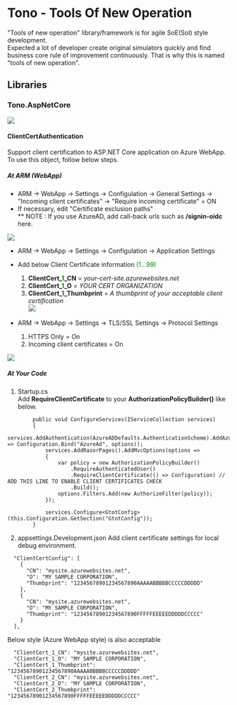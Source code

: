 # Tono - Tools Of New Operation

"Tools of new operation" library/framework is for agile SoE(SoI) style development.   
Expected a lot of developer create original simulators quickly and find business core rule of improvement continuously. That is why this is named "tools of new operation".

## Libraries

### Tono.AspNetCore
![](https://aqtono.com/tomarika/tono/TonoAspNetCoreIcon.png)  

#### ClientCertAuthentication  
Support client certification to ASP.NET Core application on Azure WebApp.  
To use this object, follow below steps.  

##### At ARM (WebApp)

* ARM -> WebApp -> Settings -> Configulation -> General Settings -> "Incoming client certificates" -> "Require incoming certificate" = ON  
* If necessary, edit "Certificate exclusion paths"  
** NOTE : If you use AzureAD, add call-back urls such as **/signin-oidc** here.  

![](https://aqtono.com/tomarika/tono/TonoAspNetCore/ClientCertSettingOnAzure01.png)  


* ARM -> WebApp -> Settings -> Configulation -> Application Settings  
* Add below Client Certificate information <span style="color: green; ">(1...99)</span>
	1. **ClientCert_<span style="color: green; ">1</span>_CN** = *your-cert-site.azurewebsites.net*
    2. **ClientCert_<span style="color: green; ">1</span>_O** = *YOUR CERT ORGANIZATION*
    3. **ClientCert_<span style="color: green; ">1</span>_Thumbprint** = *A thumbprint of your acceptable client certification*   
![](https://aqtono.com/tomarika/tono/TonoAspNetCore/ClientCertSettingOnAzure02.png)  


* ARM -> WebApp -> Settings -> TLS/SSL Settings -> Protocol Settings
    1. HTTPS Only = On
    2. Incoming client certificates = On
    
![](https://aqtono.com/tomarika/tono/TonoAspNetCore/ClientCertSettingOnAzure03.png)  


##### At Your Code

1. Startup.cs   
    Add **RequireClientCertificate** to your **AuthorizationPolicyBuilder()** like below.  
```
        public void ConfigureServices(IServiceCollection services)
        {
            services.AddAuthentication(AzureADDefaults.AuthenticationScheme).AddAzureAD(options => Configuration.Bind("AzureAd", options));
            services.AddRazorPages().AddMvcOptions(options =>
            {
                var policy = new AuthorizationPolicyBuilder()
                    .RequireAuthenticatedUser()
                    .RequireClientCertificate(() => Configuration) // ADD THIS LINE TO ENABLE CLIENT CERTIFICATES CHECK
                    .Build();
                options.Filters.Add(new AuthorizeFilter(policy));
            });

            services.Configure<GtotConfig>(this.Configuration.GetSection("GtotConfig"));
        }
```  

2. appsettings.Development.json
    Add client certificate settings for local debug environment.   
```
  "ClientCertConfig": [
    {
      "CN": "mysite.azurewebsites.net",
      "O": "MY SAMPLE CORPORATION",
      "Thumbprint": "12345678901234567890AAAAABBBBBCCCCCDDDDD"
    },
    {
      "CN": "mysite.azurewebsites.net",
      "O": "MY SAMPLE CORPORATION",
      "Thumbprint": "12345678901234567890FFFFFEEEEEDDDDDCCCCC"
    }
  ],
```  
Below style (Azure WebApp style) is also acceptable   

```
  "ClientCert_1_CN": "mysite.azurewebsites.net",
  "ClientCert_1_O": "MY SAMPLE CORPORATION",
  "ClientCert_1_Thumbprint": "12345678901234567890AAAAABBBBBCCCCCDDDDD"
  "ClientCert_2_CN": "mysite.azurewebsites.net",
  "ClientCert_2_O": "MY SAMPLE CORPORATION",
  "ClientCert_2_Thumbprint": "12345678901234567890FFFFFEEEEEDDDDDCCCCC"
```  


